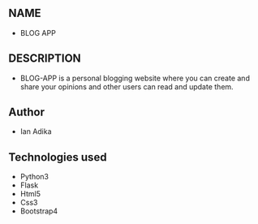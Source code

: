 ## NAME
- BLOG APP


## DESCRIPTION
-  BLOG-APP is a personal blogging website where you can     create and share your opinions and other users can        read and update them. 

## Author
- Ian Adika

## Technologies used
- Python3
- Flask
- Html5
- Css3
- Bootstrap4
